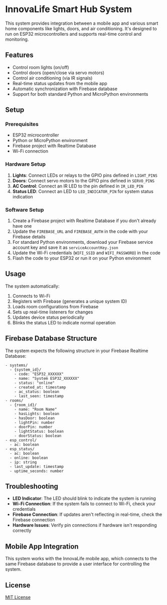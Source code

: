 # InnovaLife Smart Hub System

This system provides integration between a mobile app and various smart home components like lights, doors, and air conditioning. It's designed to run on ESP32 microcontrollers and supports real-time control and monitoring.

## Features

- Control room lights (on/off)
- Control doors (open/close via servo motors)
- Control air conditioning (via IR signals)
- Real-time status updates from the mobile app
- Automatic synchronization with Firebase database
- Support for both standard Python and MicroPython environments

## Setup

### Prerequisites

- ESP32 microcontroller
- Python or MicroPython environment
- Firebase project with Realtime Database
- Wi-Fi connection

### Hardware Setup

1. **Lights**: Connect LEDs or relays to the GPIO pins defined in `LIGHT_PINS`
2. **Doors**: Connect servo motors to the GPIO pins defined in `SERVO_PINS`
3. **AC Control**: Connect an IR LED to the pin defined in `IR_LED_PIN`
4. **Status LED**: Connect an LED to `LED_INDICATOR_PIN` for system status indication

### Software Setup

1. Create a Firebase project with Realtime Database if you don't already have one
2. Update the `FIREBASE_URL` and `FIREBASE_AUTH` in the code with your Firebase details
3. For standard Python environments, download your Firebase service account key and save it as `serviceAccountKey.json`
4. Update the Wi-Fi credentials (`WIFI_SSID` and `WIFI_PASSWORD`) in the code
5. Flash the code to your ESP32 or run it on your Python environment

## Usage

The system automatically:

1. Connects to Wi-Fi
2. Registers with Firebase (generates a unique system ID)
3. Loads room configurations from Firebase
4. Sets up real-time listeners for changes
5. Updates device status periodically
6. Blinks the status LED to indicate normal operation

## Firebase Database Structure

The system expects the following structure in your Firebase Realtime Database:

```
- systems/
  - {system_id}/
    - code: "ESP32_XXXXXX"
    - name: "System ESP32_XXXXXX"
    - status: "online"
    - created_at: timestamp
    - ac_status: boolean
    - last_seen: timestamp
- rooms/
  - {room_id}/
    - name: "Room Name"
    - hasLights: boolean
    - hasDoor: boolean
    - lightPin: number
    - doorPin: number
    - lightStatus: boolean
    - doorStatus: boolean
- esp_control/
  - ac: boolean
- esp_status/
  - ac: boolean
  - online: boolean
  - ip: string
  - last_update: timestamp
  - uptime_seconds: number
```

## Troubleshooting

- **LED Indicator**: The LED should blink to indicate the system is running
- **Wi-Fi Connection**: If the system fails to connect to Wi-Fi, check your credentials
- **Firebase Connection**: If updates aren't reflecting in real-time, check the Firebase connection
- **Hardware Issues**: Verify pin connections if hardware isn't responding correctly

## Mobile App Integration

This system works with the InnovaLife mobile app, which connects to the same Firebase database to provide a user interface for controlling the system.

## License

[MIT License](LICENSE)
